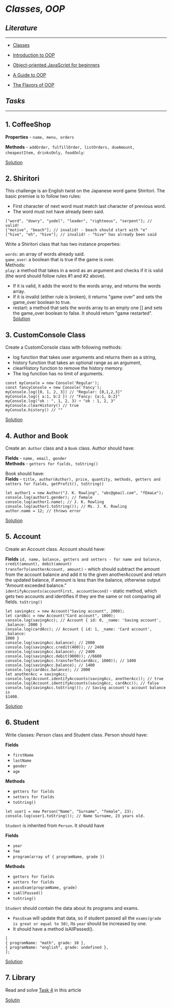 # _Classes, OOP_

## _Literature_

---

- [Classes](https://javascript.info/classes)
- [Introduction to OOP](https://www.geeksforgeeks.org/introduction-object-oriented-programming-javascript/)

- [Object-oriented JavaScript for beginners](https://developer.mozilla.org/en-US/docs/Learn/JavaScript/Objects/Object-oriented_JS)
- [A Guide to OOP](https://betterprogramming.pub/object-oriented-programming-in-javascript-b3bda28d3e81)

- [The Flavors of OOP](https://css-tricks.com/the-flavors-of-object-oriented-programming-in-javascript/)

## _Tasks_

---

## 1. CoffeeShop

**Properties** - `name, menu, orders`

**Methods** - `addOrder, fulfillOrder, listOrders, dueAmount, cheapestItem, drinksOnly, foodOnly`:

[Solution](https://github.com/ElenGhazaryann/Classes-OOP/blob/main/CoffeeShop.js)

## 2. Shiritori

This challenge is an English twist on the Japanese word game Shiritori. The basic premise is to follow two
rules:

- First character of next word must match last character of previous word.
- The word must not have already been said.

```JS
["word", "dowry", "yodel", "leader", "righteous", "serpent"]; // valid!
["motive", "beach"]; // invalid! - beach should start with "e"
["hive", "eh", "hive"]; // invalid! - "hive" has already been said
```

Write a Shiritori class that has two instance properties:

`words`: an array of words already said.  
`game_over`: a boolean that is true if the game is over.  
Methods:  
`play`: a method that takes in a word as an argument and checks if it is valid (the word should follow
rules #1 and #2 above).

- If it is valid, it adds the word to the words array, and returns the words array.
- If it is invalid (either rule is broken), it returns "game over" and sets the game_over boolean to
  true.
- restart: a method that sets the words array to an empty one [] and sets the game_over boolean
  to false. It should return "game restarted".
  [Solution](https://github.com/ElenGhazaryann/Classes-OOP/blob/main/Shiritori.js)

## 3. CustomConsole Class

Create a CustomConsole class with following methods:

- log function that takes user arguments and returns them as a string,
- history function that takes an optional range as an argument,
- clearHistory function to remove the history memory.
- The log function has no limit of arguments.

```JS
const myConsole = new Console('Regular');
const fancyConsole = new Console('Fancy');
myConsole.log([0, 1, 2, 3]) // "Regular: [0,1,2,3]"
myConsole.log({ a:1, b:2 }) // "Fancy: {a:1, b:2}"
myConsole.log("ok : ", 1, 2, 3) ➞ "ok : 1, 2, 3"
myConsole.clearHistory() // true
myConsole.history() // ""
```

[Solution]()

## 4. Author and Book

Create an` Author` class and a `Book` class. Author should have:

**Fields** - `name, email, gender`  
**Methods** - `getters for fields, toString()`

Book should have:  
**Fields** - `title, author(Author), price, quantity, methods, getters and setters for fields, getProfit(), toString()`

```JS
let author1 = new Author("J. K. Rowling", "abc@gmail.com", "fEmaLe");
console.log(author1.gender); // female
console.log(author1.name); // J. K. Rowling
console.log(author1.toString()); // Ms. J. K. Rowling
author.name = 12; // throws error
```

[Solution](https://github.com/ElenGhazaryann/Classes-OOP/blob/main/AuthorBook.js)

## 5. Account

Create an Account class. Account should have:

**Fields**
`id, name, balance, getters and setters - for name and balance, credit(amount), debit(amount)`  
`transferTo(anotherAccount, amount)` - which should subtract the amount from the account balance and add it to the given anotherAccount and return the updated balance, if amount is less than the balance, otherwise output “Amount exceeded balance.”  
`identifyAccounts(accountFirst, accountSecond)` - static method, which gets two accounts and identifies if they are the same or not comparing all fields.
`toString()`

```JS
let savingAcc = new Account("Saving account", 2000);
let cardAcc = new Account("Card account", 1000);
console.log(savingAcc); // Account { id: 0, _name: 'Saving account',
_balance: 2000 }
console.log(cardAcc); // Account { id: 1, _name: 'Card account', _balance:
1000 }
console.log(savingAcc.balance); // 2000
console.log(savingAcc.credit(400)); // 2400
console.log(savingAcc.balance); // 2400
console.log(savingAcc.debit(9000)); //6600
console.log(savingAcc.transferTo(cardAcc, 1000)); // 1400
console.log(savingAcc.balance); // 1400
console.log(cardAcc.balance); // 2000
let anotherAcc = savingAcc;
console.log(Account.identifyAccounts(savingAcc, anotherAcc)); // true
console.log(Account.identifyAccounts(savingAcc, cardAcc)); // false
console.log(savingAcc.toString()); // Saving account's account balance is
$1400.
```

[Solution](https://github.com/ElenGhazaryann/Classes-OOP/blob/main/Account.js)

## 6. Student

Write classes: Person class and Student class. Person should have:

**Fields**

- `firstName`
- `lastName`
- `gender`
- `age`

**Methods**

- `getters for fields`
- `setters for fields`
- `toString()`

```JS
let user1 = new Person("Name", "Surname", "female", 23);
console.log(user1.toString()); // Name Surname, 23 years old.
```

`Student` is inherited from `Person`. It should have

**Fields**

- `year`
- `fee`
- `program(array of { programName, grade })`

**Methods**

- `getters for fields`
- `setters for fields`
- `passExam(programName, grade)`
- `isAllPassed()`
- `toString()`

`Student` should contain the data about its programs and exams.

- `PassExam` will update that data, so if student passed all the `exams(grade is great or equal to 50)`, its `year` should be increased by one.
- It should have a method isAllPassed().

```JS
[
{ programName: "math", grade: 10 },
{ programName: "english", grade: undefined },
];

```

[Solution](https://github.com/ElenGhazaryann/Classes-OOP/blob/main/PersonStudent.js)

## 7. Library

Read and solve [Task 4](https://classroom.google.com/c/NDMwODEwNzI3NTMz/a/NDMyMDc0OTY0NTkz/details) in this article

[Solutin](https://github.com/ElenGhazaryann/Classes-OOP/blob/main/Library.js)
